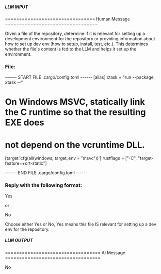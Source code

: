 ##### LLM INPUT #####
================================ Human Message =================================

Given a file of the repository, determine if it is relevant for setting up a development environment for the repository or providing information about how to set up dev env (how to setup, install, test, etc.). This determines whether the file's content is fed to the LLM and helps it set up the environment.

### File:
------ START FILE .cargo/config.toml ------
[alias]
xtask = "run --package xtask --"

# On Windows MSVC, statically link the C runtime so that the resulting EXE does
# not depend on the vcruntime DLL.
[target.'cfg(all(windows, target_env = "msvc"))']
rustflags = ["-C", "target-feature=+crt-static"]

------ END FILE .cargo/config.toml ------

### Reply with the following format:

<rel>Yes</rel>

or

<rel>No</rel>

Choose either Yes or No, Yes means this file IS relevant for setting up a dev env for the repository.

##### LLM OUTPUT #####
================================== Ai Message ==================================

<rel>No</rel>